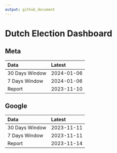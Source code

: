 ```yaml
---
output: github_document
---
```


# Dutch Election Dashboard



## Meta


|Data           |Latest     |
|:--------------|:----------|
|30 Days Window |2024-01-06 |
|7 Days Window  |2024-01-06 |
|Report         |2023-11-10 |

## Google


|Data           |Latest     |
|:--------------|:----------|
|30 Days Window |2023-11-11 |
|7 Days Window  |2023-11-11 |
|Report         |2023-11-14 |
